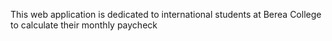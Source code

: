 This web application is dedicated to international students at Berea College to calculate their monthly paycheck
